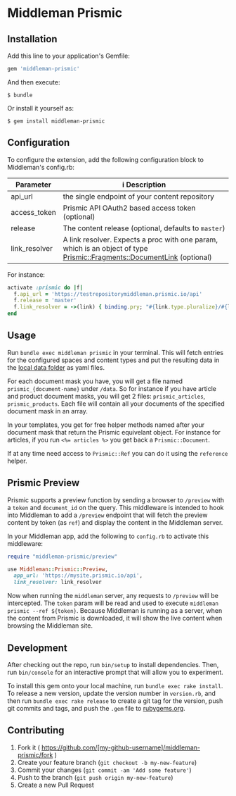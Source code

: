 # Middleman Prismic


## Installation

Add this line to your application's Gemfile:

```ruby
gem 'middleman-prismic'
```

And then execute:

    $ bundle

Or install it yourself as:

    $ gem install middleman-prismic

## Configuration

To configure the extension, add the following configuration block to Middleman's config.rb:


Parameter     |i Description
----------    |------------
api_url       | the single endpoint of your content repository
access_token  | Prismic API OAuth2 based access token (optional)
release       | The content release (optional, defaults to `master`)
link_resolver | A link resolver. Expects a proc with one param, which is an object of type [Prismic::Fragments::DocumentLink](http://www.rubydoc.info/github/prismicio/ruby-kit/master/Prismic/Fragments/DocumentLink) (optional)

For instance:

```ruby
activate :prismic do |f|
  f.api_url = 'https://testrepositorymiddleman.prismic.io/api'
  f.release = 'master'
  f.link_resolver = ->(link) { binding.pry; "#{link.type.pluralize}/#{link.slug}"}
end
```

## Usage
Run `bundle exec middleman prismic` in your terminal. This will fetch entries for the configured
spaces and content types and put the resulting data in the [local data folder](https://middlemanapp.com/advanced/local-data/) as yaml files.

For each document mask you have, you will get a file named `prismic_{document-name}` under `/data`.
So for instance if you have article and product document masks, you will get 2 files: `prismic_articles`, `prismic_products`.
Each file will contain all your documents of the specified document mask in an array.


In your templates, you get for free helper methods named after your document mask that return the Prismic equivelant object.
For instance for articles, if you run `<%= articles %>` you get back a `Prismic::Document`.

If at any time need access to `Prismic::Ref` you can do it using the `reference` helper.

## Prismic Preview

Prismic supports a preview function by sending a browser to `/preview`
with a `token` and `document_id` on the query. This middleware is intended
to hook into Middleman to add a `/preview` endpoint that will fetch the
preview content by token (as `ref`) and display the content in the Middleman
server.

In your Middleman app, add the following to `config.rb` to activate
this middleware:

```ruby
require "middleman-prismic/preview"

use Middleman::Prismic::Preview,
  app_url: 'https://mysite.prismic.io/api',
  link_resolver: link_resolver
```

Now when running the `middleman` server, any requests to `/preview` will be
intercepted. The `token` param will be read and used to execute
`middleman prismic --ref ${token}`. Because Middleman is running as a
server, when the content from Prismic is downloaded, it will show the
live content when browsing the Middleman site.

## Development

After checking out the repo, run `bin/setup` to install dependencies. Then, run `bin/console` for an interactive prompt that will allow you to experiment.

To install this gem onto your local machine, run `bundle exec rake install`. To release a new version, update the version number in `version.rb`, and then run `bundle exec rake release` to create a git tag for the version, push git commits and tags, and push the `.gem` file to [rubygems.org](https://rubygems.org).

## Contributing

1. Fork it ( https://github.com/[my-github-username]/middleman-prismic/fork )
2. Create your feature branch (`git checkout -b my-new-feature`)
3. Commit your changes (`git commit -am 'Add some feature'`)
4. Push to the branch (`git push origin my-new-feature`)
5. Create a new Pull Request
